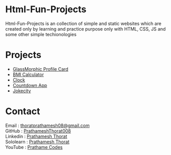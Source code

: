 # Html-Fun-Projects

Html-Fun-Projects is an collection of simple and static websites which are created only by learning and practice purpose only with HTML, CSS, JS and some other simple techionologies

# Projects

- [GlassMorphic Profile Card](https://github.com/PrathameshThorat008/Html-Fun-Projects/tree/main/Profile%20Card)
- [BMI Calculator](https://github.com/PrathameshThorat008/Html-Fun-Projects/tree/main/BMI%20Calculator)
- [Clock](https://github.com/PrathameshThorat008/Html-Fun-Projects/tree/main/Clock)
- [Countdown App](https://github.com/PrathameshThorat008/Html-Fun-Projects/tree/main/Countdown%20App)
- [Jokecity](https://github.com/PrathameshThorat008/Html-Fun-Projects/tree/main/Jokecity)

# Contact

Email : thoratprathamesh08@gmail.com <br />
GitHub : [PrathameshThorat008](https://github.com/PrathameshThorat008) <br />
Linkedin : [Prathamesh Thorat](https://www.linkedin.com/in/prathamesh-thorat-831b98224/) <br />
Sololearn : [Prathamesh Thorat](https://www.sololearn.com/profile/23789199) <br />
YouTube : [Prathame Codes](https://www.youtube.com/channel/UCWurZVa5Gt1ME_kYXEqkrcw) <br />
